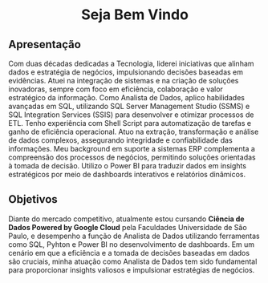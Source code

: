 <h1 align="center"> Seja Bem Vindo </h1>

## Apresentação

 Com duas décadas dedicadas a Tecnologia, liderei iniciativas que alinham dados e estratégia de negócios, impulsionando decisões baseadas em evidências. Atuei na integração de sistemas e na criação de soluções inovadoras, sempre com foco em eficiência, colaboração e valor estratégico da informação.
Como Analista de Dados, aplico habilidades avançadas em SQL, utilizando SQL Server Management Studio (SSMS) e SQL Integration Services (SSIS) para desenvolver e otimizar processos de ETL. Tenho experiência com Shell Script para automatização de tarefas e ganho de eficiência operacional. Atuo na extração, transformação e análise de dados complexos, assegurando integridade e confiabilidade das informações. Meu background em suporte a sistemas ERP complementa a compreensão dos processos de negócios, permitindo soluções orientadas à tomada de decisão. Utilizo o Power BI para traduzir dados em insights estratégicos por meio de dashboards interativos e relatórios dinâmicos.

## Objetivos

  Diante do mercado competitivo, atualmente estou cursando <strong>Ciência de Dados Powered by Google Cloud</strong> pela Faculdades Universidade de São Paulo, e desempenho a função de Analista de Dados utilizando ferramentas como SQL, Pyhton e Power BI no desenvolvimento de dashboards. Em um cenário em que a eficiência e a tomada de decisões baseadas em dados são cruciais, minha atuação como Analista de Dados tem sido fundamental para proporcionar insights valiosos e impulsionar estratégias de negócios.

<!--<h2 align="center"> Databases </h2>
<p align="center">
  <a href="https://skillicons.dev">
    <img src="https://skillicons.dev/icons?i=git,kubernetes,docker,vim" />
  </a>
</p>

## Databases

![MicrosoftSQLServer](https://img.shields.io/badge/Microsoft%20SQL%20Server-CC2927?style=for-the-badge&logo=microsoft%20sql%20server&logoColor=white)
![MySQL](https://img.shields.io/badge/mysql-%2300f.svg?style=for-the-badge&logo=mysql&logoColor=white)
![Postgres](https://img.shields.io/badge/postgres-%23316192.svg?style=for-the-badge&logo=postgresql&logoColor=white)


<h2 align="center"> Outros </h2>
<p align="center">
  <a href="https://skillicons.dev">
    <img src="https://skillicons.dev/icons?i=git,kubernetes,docker,vim" />
  </a>
</p>


## Linguagem
![Python](https://img.shields.io/badge/python-3670A0?style=for-the-badge&logo=python&logoColor=ffdd54)




<!--
**amjota/amjota** is a ✨ _special_ ✨ repository because its `README.md` (this file) appears on your GitHub profile.

Here are some ideas to get you started:

- 🔭 I’m currently working on ...
- 🌱 I’m currently learning ...
- 👯 I’m looking to collaborate on ...
- 🤔 I’m looking for help with ...
- 💬 Ask me about ...
- 📫 How to reach me: ...
- 😄 Pronouns: ...
- ⚡ Fun fact: ...
-->




<!--## Repositórios importantes
[![Readme Card](https://github-readme-stats.vercel.app/api/pin/?username=amjota&repo=amjota/SQLQuery&theme=radical)](https://github.com/anuraghazra/github-readme-stats)

![Anurag's GitHub stats](https://github-readme-stats.vercel.app/api?username=amjota&show_icons=true&theme=radical) ![Top Langs](https://github-readme-stats.vercel.app/api/top-langs/?username=amjota&layout=compact&theme=radical)-->


